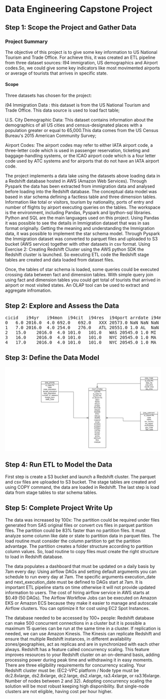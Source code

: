 # Data Engineering Capstone Project

## Step 1: Scope the Project and Gather Data

### Project Summary

The objective of this project is to give some key information to US National Tourism and Trade Office. For achieve this, it was created an ETL pipeline from three dataset sources: I94 immigration, US demographics and Airport codes.So, we could give some key indicators like most movimented airports or average of tourists that arrives in specific state. 

#### Scope 

Three datasets has chosen for the project:

i94 Immigration Data : this dataset is from the US National Tourism and Trade Office. This data source is used to load fact table;

U.S. City Demographic Data: This dataset contains information about the demographics of all US cities and census-designated places with a population greater or equal to 65,000.This data comes from the US Census Bureau's 2015 American Community Survey;

Airport Codes: The airport codes may refer to either IATA airport code, a three-letter code which is used in passenger reservation, ticketing and baggage-handling systems, or the ICAO airport code which is a four letter code used by ATC systems and for airports that do not have an IATA airport code.

The project implements a data lake using the datasets above loading data in a Redshift database hosted in AWS (Amazon Web Services). Through Pyspark the data has been extracted from immigration data and analysed before loading into the Redshift database. The conceptual data model was based in star schema defining a factless table and three dimension tables. Information like total or visitors, tourism by nationality, ports of entry and number of flights by airport executing queries on the tables. The workspace is the environment, including Pandas, Pyspark and Ipython-sql libraries. Python and SQL are the main languages used on this project. Using Pandas it was possible to see the details in Immigration dataset that was in sas format originally. Getting the meaning and understanding the Immigration data, it was possible to implement the star schema model. Through Pyspark the Immigration dataset was converted to parquet files and uploaded to S3 bucket (AWS service) together with other datasets in csv format. Using Exercise 2: Creating Redshift Cluster using the AWS python SDK the Redshift cluster is launched. So executing ETL code the Redshift stage tables are created and data loaded from dataset files. 

Once, the tables of star schema is loaded, some queries could be executed crossing data between fact and dimension tables. With simple query join using fact and dimension tables you could get total of tourists that arrived in airport or most visited states. An OLAP tool can be used to extract and aggregate infromation.

## Step 2: Explore and Assess the Data

<pre class="wp-block-preformatted">
cicid	i94yr	i94mon	i94cit	i94res	i94port	arrdate	i94mode	i94addr	depdate	...	entdepu	matflag	biryear	dtaddto	gender	insnum	airline	admnum	fltno	visatype
0	6.0	2016.0	4.0	692.0	692.0	XXX	20573.0	NaN	NaN	NaN	...	U	NaN	1979.0	10282016	NaN	NaN	NaN	1.897628e+09	NaN	B2
1	7.0	2016.0	4.0	254.0	276.0	ATL	20551.0	1.0	AL	NaN	...	Y	NaN	1991.0	D/S	M	NaN	NaN	3.736796e+09	00296	F1
2	15.0	2016.0	4.0	101.0	101.0	WAS	20545.0	1.0	MI	20691.0	...	NaN	M	1961.0	09302016	M	NaN	OS	6.666432e+08	93	B2
3	16.0	2016.0	4.0	101.0	101.0	NYC	20545.0	1.0	MA	20567.0	...	NaN	M	1988.0	09302016	NaN	NaN	AA	9.246846e+10	00199	B2
4	17.0	2016.0	4.0	101.0	101.0	NYC	20545.0	1.0	MA	20567.0	...	NaN	M	2012.0	09302016	NaN	NaN	AA	9.246846e+10	00199	B2
</pre>

## Step 3: Define the Data Model
  <img src="capstone.jpg" width="850" title="hover text">

## Step 4: Run ETL to Model the Data

First step is create a S3 bucket and launch a Redshift cluster. The parquet and csv files are uploaded to S3 bucket. The stage tables are created and using COPY command, the data are loaded in Redshift. The last step is load data from stage tables to star schema tables.

## Step 5: Complete Project Write Up

The data was increased by 100x: The partition could be required under files generated from SAS original files or convert cvs files in parquet partition files. The partition could be 83% faster than no partition files. It must analyze some column like date or state to partition data in parquet files. The load routine must consider the column partition to get the partition advantage. The partition creates a folder structure according to partition column values. So, load routine to copy files must create the right structure to load in Redshift database. 
 
The data populates a dashboard that must be updated on a daily basis by 7am every day: Using airflow DAGs and setting default arguments you can schedule to run every day at 7am. The specific arguments execution_date and next_execution_date must be defined to DAGs start at 7am. It is important ETL pipeline starts on time otherwise it will not provide updated information to users. The cost of hiring airflow service in AWS starts at $0.49 (50 DAGs). The Airflow Workflow Jobs can be executed on Amazon EKS or Amazon ECS because they make it easier to manage and autoscale Airflow clusters. You can optimize it for cost using EC2 Spot Instances.

The database needed to be accessed by 100+ people: Redshift database can make 500 concurrent connections in a cluster but it is possible a maximum 15 queries can be run at the same time in a cluster. If replication is needed, we can use Amazon Kinesis. The Kinesis can replicate Redshift and ensure that multiple Redshift instances, in different availability zones/geographies, act as replicas and are in synchronized with each other always. Redshift has a feature called concurrency scaling. This feature improves resources to your Redshift cluster on an on-demand basis, adding processing power during peak time and withdrawing it in easy moments. There are three eligibility requirements for concurrency scaling. Your Redshift cluster must be: (EC2-VPC platform / Node type must be dc2.8xlarge, ds2.8xlarge, dc2.large, ds2.xlarge, ra3.4xlarge, or ra3.16xlarge.
Number of nodes between 2 and 32). Adopting concurrency scaling the solution will be most robust keeping high disponibility. But single-node clusters are not eligible, having cost per hour higher.


